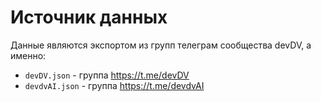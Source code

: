 # Источник данных

Данные являются экспортом из групп телеграм сообщества devDV, а именно:
* `devDV.json` - группа https://t.me/devDV
* `devdvAI.json` - группа https://t.me/devdvAI

